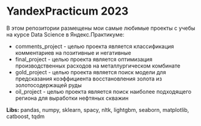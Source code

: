 # YandexPracticum 2023

В этом репозитории размещены мои самые любимые проекты с учебы на курсе Data Science в Яндекс.Практикуме:

* comments_project - целью проекта является классификация комментариев на позитивные и негативные
* final_project - целью проекта является оптимизация производственных расходов на металлургическом комбинате
* gold_project - целью проекта является поиск модели для предсказания коэффициента восстановления золота из золотосодержащей руды
* oil_project - целью проекта является поиск наиболее подходящего региона для выработки нефтяных скважин


**Libs:**
pandas, numpy, sklearn, spacy, nltk, lightgbm, seaborn, matplotlib, catboost, tqdm

